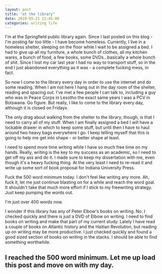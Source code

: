 ```yaml
---
layout: post
title: "at the library"
date: 2019-05-21 12:45:00
categories: writing life
---
```


I'm at the Springfield public library again. Since I last posted on this blog - I'm posting far too little - I have become homeless. Currently, I live in a homeless shelter, sleeping on the floor while I wait to be assigned a bed. I had to give up all my furniture, a whole bunch of clothes, all my kitchen wares, a bunch of food, a few books, some DVDs...basically a whole bunch of shit. Since I lost my car last year I had no way to transport stuff, so in the end I just abandoned everything as it was - a complete fucking mess, in fact.

So now I come to the library every day in order to use the internet and do some reading. When I am not here I hang out in the day room of the shelter, reading and spacing out. I've met a few people I can talk to, including a guy who was in Peace Corps in Lesotho the exact same years I was a PCV in Botswana. Go figure. But really, I like to come to the library every day, although it is closed on Fridays.

The only drag about walking from the shelter to the library, though, is that I need to carry all of my stuff. When I am finally assigned a bed I will have a lockable drawer in which to keep some stuff, but until then I have to haul around two heavy bags everywhere I go. I keep telling myself that this is going to help me get into shape - or better shape at least.

I need to spend more time writing while I have so much free time on my hands. Really, writing is the key to my success as an academic, so I need to get off my ass and do it. I made sure to keep my dissertation with me, even though it's a heavy fucking thing. At the very least I need to re-read it and write up some sort of book proposal for Indiana University Press.

Fuck the 500 word minimum today. I don't feel like writing any more. Ah, fuck it, let me just continue blasting on for a while and reach the word goal. It shouldn't take that much more effort if I stick to my freewriting strategy. Just keep pumping the words out.

I'm just over 400 words now.

I wonder if this library has any of Peter Elbow's books on writing. No. I checked quickly and there is just a DVD of Elbow on writing. I need to find books on writing and make that part of my current study. Lately I have read a couple of books on Atlantic history and the Haitian Revolution, but reading up on writing may be more productive. I just checked quickly and found a good sized section of books on writing in the stacks. I should be able to find something worthwhile.

## I reached the 500 word minimum. Let me up load this post and move on with my day.
